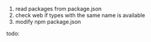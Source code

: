1. read packages from package.json 
2. check web if types with the same name is available
3. modify npm package.json


todo:
